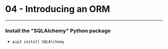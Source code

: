 # 04 - Introducing an ORM

---

### Install the "SQLAlchemy" Python package
- `pip3 install SQLAlchemy`